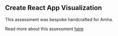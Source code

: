 ## Create React App Visualization

This assessment was bespoke handcrafted for Amha.

Read more about this assessment [here](https://react.eogresources.com)
